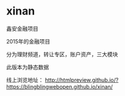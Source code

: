 # xinan
鑫安金融项目

2015年的金融项目

分为理财频道，转让专区，账户资产，三大模块

此版本为静态数据

线上浏览地址：
http://htmlpreview.github.io/?https://blingblingwebopen.github.io/xinan/
